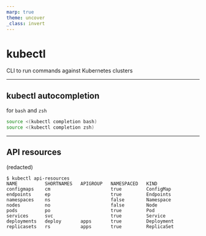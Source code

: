 ```yaml
---
marp: true
theme: uncover
_class: invert
---
```


# **kubectl**

CLI to run commands against Kubernetes clusters

---

## kubectl autocompletion

for `bash` and `zsh`

```bash
source <(kubectl completion bash)
source <(kubectl completion zsh)
```

---

## API resources

(redacted)

```console
$ kubectl api-resources
NAME          SHORTNAMES   APIGROUP   NAMESPACED   KIND
configmaps    cm                      true         ConfigMap
endpoints     ep                      true         Endpoints
namespaces    ns                      false        Namespace
nodes         no                      false        Node
pods          po                      true         Pod
services      svc                     true         Service
deployments   deploy       apps       true         Deployment
replicasets   rs           apps       true         ReplicaSet
```
